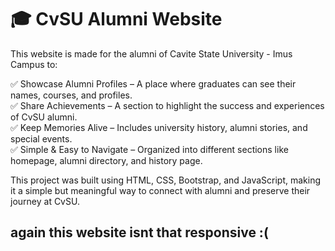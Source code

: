 # 🎓 CvSU Alumni Website
This website is made for the alumni of Cavite State University - Imus Campus to: <br>

✅ Showcase Alumni Profiles – A place where graduates can see their names, courses, and profiles. <br>
✅ Share Achievements – A section to highlight the success and experiences of CvSU alumni. <br>
✅ Keep Memories Alive – Includes university history, alumni stories, and special events. <br>
✅ Simple & Easy to Navigate – Organized into different sections like homepage, alumni directory, and history page. <br>

This project was built using HTML, CSS, Bootstrap, and JavaScript, making it a simple but meaningful way to connect with alumni and preserve their journey at CvSU.

<h2> again this website isnt that responsive :( </h2>
